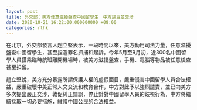 ```yaml
---
layout: post
title: 外交部：美方任意滋擾盤查中國留學生　中方譴責並交涉
date: 2020-10-21 16:22:00.000000000 +08:00
categories: rthk
---
```


在北京，外交部發言人趙立堅表示，一段時間以來，美方動用司法力量，任意滋擾盤查中國留學生，甚至捏造罪名抓捕和起訴。今年5月至9月初，近300名中國留學人員搭乘臨時航班離開機場時，被美方滋擾盤查，手機、電腦等物品被任意檢查甚至扣留。

趙立堅說，美方充分暴露所謂保護人權的虛假面目，嚴重侵害中國留學人員合法權益，嚴重破壞中美正常人文交流和教育合作，中方對此予以強烈譴責，並已向美方多次提出嚴正交涉，敦促糾正錯誤，停止針對中國留學人員的歧視行為，中方將繼續採取一切必要措施，維護中國公民的合法權益。
